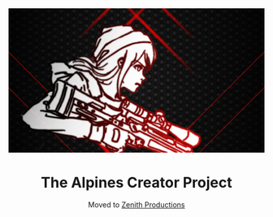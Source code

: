 <div align='center'>
<img src="The Alpines Wallpaper Base.png" />  

# The Alpines Creator Project  
Moved to [Zenith Productions](https://github.com/Zenith-Productions)
</div>

